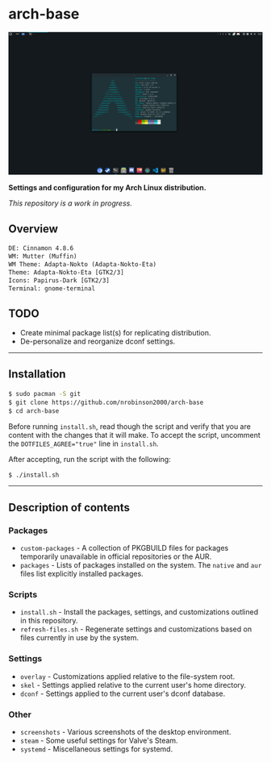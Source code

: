 # arch-base
![](screenshots/latest.png)

**Settings and configuration for my Arch Linux distribution.**

_This repository is a work in progress._

## Overview

```
DE: Cinnamon 4.8.6 
WM: Mutter (Muffin) 
WM Theme: Adapta-Nokto (Adapta-Nokto-Eta) 
Theme: Adapta-Nokto-Eta [GTK2/3] 
Icons: Papirus-Dark [GTK2/3] 
Terminal: gnome-terminal 
```

## TODO

- Create minimal package list(s) for replicating distribution.
- De-personalize and reorganize dconf settings.

___

## Installation

```bash
$ sudo pacman -S git
$ git clone https://github.com/nrobinson2000/arch-base
$ cd arch-base
```

Before running `install.sh`, read though the script and verify that you are content with the changes that it will make. To accept the script, uncomment the `DOTFILES_AGREE="true"` line in `install.sh`.

After accepting, run the script with the following:

```bash
$ ./install.sh
```

___

## Description of contents

### Packages
- `custom-packages` - A collection of PKGBUILD files for packages temporarily unavailable in official repositories or the AUR.
- `packages` - Lists of packages installed on the system. The `native` and `aur` files list explicitly installed packages.

### Scripts

- `install.sh` - Install the packages, settings, and customizations outlined in this repository.
- `refresh-files.sh` - Regenerate settings and customizations based on files currently in use by the system.

### Settings

- `overlay` - Customizations applied relative to the file-system root.
- `skel` - Settings applied relative to the current user's home directory.
- `dconf` - Settings applied to the current user's dconf database.

### Other
- `screenshots` - Various screenshots of the desktop environment.
- `steam` - Some useful settings for Valve's Steam.
- `systemd` - Miscellaneous settings for systemd.
